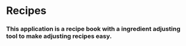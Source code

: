 # Recipes

### This application is a recipe book with a ingredient adjusting tool to make adjusting recipes easy.  
